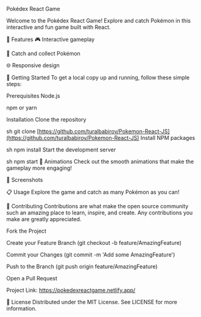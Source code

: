 Pokédex React Game

Welcome to the Pokédex React Game! Explore and catch Pokémon in this interactive and fun game built with React.

🌟 Features
🎮 Interactive gameplay

🐾 Catch and collect Pokémon

🌐 Responsive design


🚀 Getting Started
To get a local copy up and running, follow these simple steps:

Prerequisites
Node.js

npm or yarn

Installation
Clone the repository

sh
git clone [https://github.com/turalbabirov/Pokemon-React-JS](https://github.com/turalbabirov/Pokemon-React-JS)
Install NPM packages

sh
npm install
Start the development server

sh
npm start
🎨 Animations
Check out the smooth animations that make the gameplay more engaging!


📸 Screenshots

📋 Usage
Explore the game and catch as many Pokémon as you can!

🤝 Contributing
Contributions are what make the open source community such an amazing place to learn, inspire, and create. Any contributions you make are greatly appreciated.

Fork the Project

Create your Feature Branch (git checkout -b feature/AmazingFeature)

Commit your Changes (git commit -m 'Add some AmazingFeature')

Push to the Branch (git push origin feature/AmazingFeature)

Open a Pull Request


Project Link: https://pokedexreactgame.netlify.app/

📝 License
Distributed under the MIT License. See LICENSE for more information.
